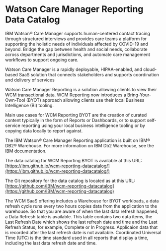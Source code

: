 # Watson Care Manager Reporting Data Catalog

IBM Watson® Care Manager supports human-centered contact tracing through structured interviews and provides care teams a platform for supporting the holistic needs of individuals affected by COVID-19 and beyond. Bridge the gap between health and social needs, collaborate across departments and jurisdictions, and automate care management workflows to support ongoing care.

Watson Care Manager is a rapidly deployable, HIPAA-enabled, and cloud-based SaaS solution that connects stakeholders and supports coordination and delivery of services

Watson Care Manager Reporting is a solution allowing clients to view their WCM transactional data.  WCM Reporting now introduces a Bring-Your-Own-Tool (BYOT) approach allowing clients use their local Business Intelligence (BI) tooling.   

Main use cases for WCM Reporting BYOT are the creation of curated content typically in the form of Reports or Dashboards, or to support self-service reporting using your local business intelligence tooling or by copying data locally to report against.

The IBM Watson® Care Manager Reporting application is built on IBM® DB2® Warehouse. For more information on IBM Db2 Warehouse, see the IBM documentation.


The data catalog for WCM Reporting BYOT is available at this URL: [https://ibm.github.io/wcm-reporting-datacatalog/](https://ibm.github.io/wcm-reporting-datacatalog/)

The Git repository for the data catalog is located as at this URL: [https://github.com/IBM/wcm-reporting-datacatalog](https://github.com/IBM/wcm-reporting-datacatalog)


The WCM SaaS offering includes a Warehouse for BYOT workloads, a data refresh cycle runs every two hours copies data from the application to the warehouse. So that you are aware of when the last data refresh happened, a Data Refresh table is available. This table contains two data items, the Last Refresh Date which shows the last refresh date and time and the Last Refresh Status, for example, Complete or In Progress. Applicaion data that is recorded after the last refresh date is not available. Coordinated Universal Time (UTC) is the time standard used in all reports that display a time, including the last data refresh date and time.
